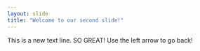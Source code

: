 ```yaml
---
layout: slide
title: "Welcome to our second slide!"
---
```

This is a new text line. SO GREAT!
Use the left arrow to go back!
